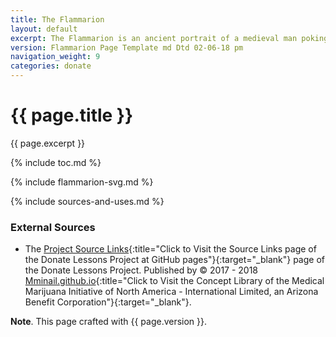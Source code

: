 ```yaml
---
title: The Flammarion
layout: default
excerpt: The Flammarion is an ancient portrait of a medieval man poking his head into the ether ...
version: Flammarion Page Template md Dtd 02-06-18 pm
navigation_weight: 9
categories: donate
---
```

# {{ page.title }}

{{ page.excerpt }}

{% include toc.md %}

{% include flammarion-svg.md %}

{% include sources-and-uses.md %}

### External Sources

- The [Project Source Links](https://mminail.github.io/Donate/Source-Donate-Links.htm){:title="Click to Visit the Source Links page of the Donate Lessons Project at GitHub pages"}{:target="_blank"} page of the Donate Lessons Project. Published by © 2017 - 2018 [Mminail.github.io](https://mminail.github.io/){:title="Click to Visit the Concept Library of the Medical Marijuana Initiative of North America - International Limited, an Arizona Benefit Corporation"}{:target="_blank"}.

**Note**. This page crafted with {{ page.version }}.
